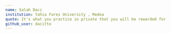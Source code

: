 ```yaml
---
name: Salah Daci
institution: Yahia Fares University , Medea 
quote: It's what you practice in private that you will be rewarded for in public.
github_user: dacitto
---
```

